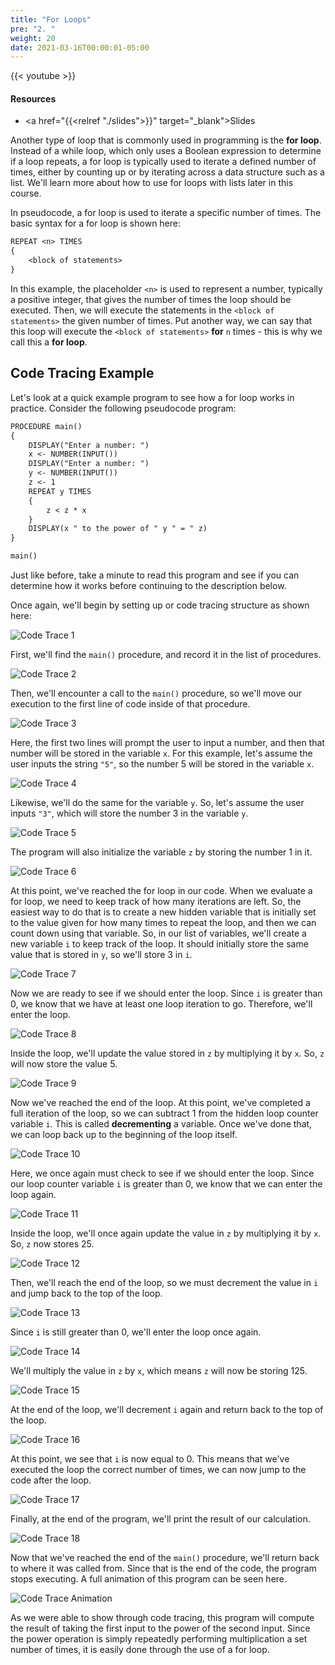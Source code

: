 ```yaml
---
title: "For Loops"
pre: "2. "
weight: 20
date: 2021-03-16T00:00:01-05:00
---
```


{{< youtube  >}}

#### Resources

* <a href="{{<relref "./slides">}}" target="_blank">Slides</a>

Another type of loop that is commonly used in programming is the **for loop**. Instead of a while loop, which only uses a Boolean expression to determine if a loop repeats, a for loop is typically used to iterate a defined number of times, either by counting up or by iterating across a data structure such as a list. We'll learn more about how to use for loops with lists later in this course. 

In pseudocode, a for loop is used to iterate a specific number of times. The basic syntax for a for loop is shown here:

```tex
REPEAT <n> TIMES
{
    <block of statements>
}
```

In this example, the placeholder `<n>` is used to represent a number, typically a positive integer, that gives the number of times the loop should be executed. Then, we will execute the statements in the `<block of statements>` the given number of times. Put another way, we can say that this loop will execute the `<block of statements>` **for** `n` times - this is why we call this a **for loop**.

## Code Tracing Example

Let's look at a quick example program to see how a for loop works in practice. Consider the following pseudocode program:

```tex
PROCEDURE main()
{
    DISPLAY("Enter a number: ")
    x <- NUMBER(INPUT())
    DISPLAY("Enter a number: ")
    y <- NUMBER(INPUT())
    z <- 1
    REPEAT y TIMES
    {
        z < z * x
    }
    DISPLAY(x " to the power of " y " = " z)
}

main()
```

Just like before, take a minute to read this program and see if you can determine how it works before continuing to the description below.

Once again, we'll begin by setting up or code tracing structure as shown here:

![Code Trace 1](/images/lab10/trace11_1.png)

First, we'll find the `main()` procedure, and record it in the list of procedures.

![Code Trace 2](/images/lab10/trace11_2.png)

Then, we'll encounter a call to the `main()` procedure, so we'll move our execution to the first line of code inside of that procedure.

![Code Trace 3](/images/lab10/trace11_3.png)

Here, the first two lines will prompt the user to input a number, and then that number will be stored in the variable `x`. For this example, let's assume the user inputs the string `"5"`, so the number $5$ will be stored in the variable `x`.

![Code Trace 4](/images/lab10/trace11_4.png)

Likewise, we'll do the same for the variable `y`. So, let's assume the user inputs `"3"`, which will store the number $3$ in the variable `y`.

![Code Trace 5](/images/lab10/trace11_5.png)

The program will also initialize the variable `z` by storing the number $1$ in it. 

![Code Trace 6](/images/lab10/trace11_6.png)

At this point, we've reached the for loop in our code. When we evaluate a for loop, we need to keep track of how many iterations are left. So, the easiest way to do that is to create a new hidden variable that is initially set to the value given for how many times to repeat the loop, and then we can count down using that variable. So, in our list of variables, we'll create a new variable `i` to keep track of the loop. It should initially store the same value that is stored in `y`, so we'll store $3$ in `i`.

![Code Trace 7](/images/lab10/trace11_7.png)

Now we are ready to see if we should enter the loop. Since `i` is greater than $0$, we know that we have at least one loop iteration to go. Therefore, we'll enter the loop.

![Code Trace 8](/images/lab10/trace11_8.png)

Inside the loop, we'll update the value stored in `z` by multiplying it by `x`. So, `z` will now store the value $5$.

![Code Trace 9](/images/lab10/trace11_9.png)

Now we've reached the end of the loop. At this point, we've completed a full iteration of the loop, so we can subtract $1$ from the hidden loop counter variable `i`. This is called **decrementing** a variable. Once we've done that, we can loop back up to the beginning of the loop itself.

![Code Trace 10](/images/lab10/trace11_10.png)

Here, we once again must check to see if we should enter the loop. Since our loop counter variable `i` is greater than $0$, we know that we can enter the loop again.

![Code Trace 11](/images/lab10/trace11_11.png)

Inside the loop, we'll once again update the value in `z` by multiplying it by `x`. So, `z` now stores $25$.

![Code Trace 12](/images/lab10/trace11_12.png)

Then, we'll reach the end of the loop, so we must decrement the value in `i` and jump back to the top of the loop.

![Code Trace 13](/images/lab10/trace11_13.png)

Since `i` is still greater than $0$, we'll enter the loop once again.

![Code Trace 14](/images/lab10/trace11_14.png)

We'll multiply the value in `z` by `x`, which means `z` will now be storing $125$.

![Code Trace 15](/images/lab10/trace11_15.png)

At the end of the loop, we'll decrement `i` again and return back to the top of the loop.

![Code Trace 16](/images/lab10/trace11_16.png)

At this point, we see that `i` is now equal to $0$. This means that we've executed the loop the correct number of times, we can now jump to the code after the loop.

![Code Trace 17](/images/lab10/trace11_17.png)

Finally, at the end of the program, we'll print the result of our calculation.

![Code Trace 18](/images/lab10/trace11_18.png)

Now that we've reached the end of the `main()` procedure, we'll return back to where it was called from. Since that is the end of the code, the program stops executing. A full animation of this program can be seen here.

![Code Trace Animation](/images/lab10/trace11.gif)

As we were able to show through code tracing, this program will compute the result of taking the first input to the power of the second input. Since the power operation is simply repeatedly performing multiplication a set number of times, it is easily done through the use of a for loop.